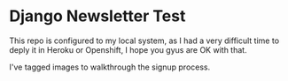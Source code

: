 # Django Newsletter Test  

This repo is configured to my local system, as I had a very difficult time to deply it in Heroku or Openshift, I hope you gyus are OK with that.

I've tagged images to walkthrough the signup process.
